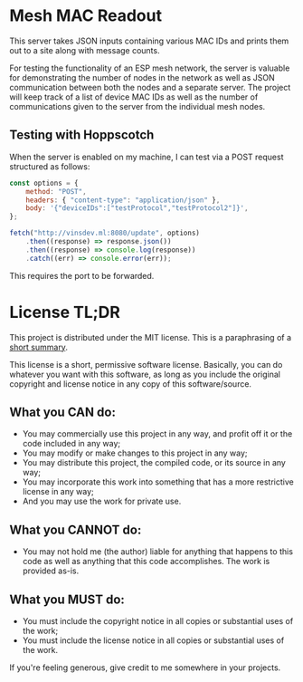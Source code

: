 # Mesh MAC Readout

This server takes JSON inputs containing various MAC IDs and prints them out to
a site along with message counts.

For testing the functionality of an ESP mesh network, the server is valuable for
demonstrating the number of nodes in the network as well as JSON communication
between both the nodes and a separate server. The project will keep track of a
list of device MAC IDs as well as the number of communications given to the
server from the individual mesh nodes.

## Testing with Hoppscotch

When the server is enabled on my machine, I can test via a POST request
structured as follows:

```js
const options = {
    method: "POST",
    headers: { "content-type": "application/json" },
    body: '{"deviceIDs":["testProtocol","testProtocol2"]}',
};

fetch("http://vinsdev.ml:8080/update", options)
    .then((response) => response.json())
    .then((response) => console.log(response))
    .catch((err) => console.error(err));
```

This requires the port to be forwarded.

# License TL;DR

This project is distributed under the MIT license. This is a paraphrasing of a
[short summary](https://tldrlegal.com/license/mit-license).

This license is a short, permissive software license. Basically, you can do
whatever you want with this software, as long as you include the original
copyright and license notice in any copy of this software/source.

## What you CAN do:

-   You may commercially use this project in any way, and profit off it or the
    code included in any way;
-   You may modify or make changes to this project in any way;
-   You may distribute this project, the compiled code, or its source in any
    way;
-   You may incorporate this work into something that has a more restrictive
    license in any way;
-   And you may use the work for private use.

## What you CANNOT do:

-   You may not hold me (the author) liable for anything that happens to this
    code as well as anything that this code accomplishes. The work is provided
    as-is.

## What you MUST do:

-   You must include the copyright notice in all copies or substantial uses of
    the work;
-   You must include the license notice in all copies or substantial uses of the
    work.

If you're feeling generous, give credit to me somewhere in your projects.

